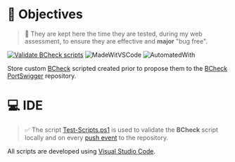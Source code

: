 # 🎯 Objectives

> 🚦 They are kept here the time they are tested, during my web assessment, to ensure they are effective and **major** "bug free".

[![Validate BCheck scripts](https://github.com/righettod/bchecks-library/actions/workflows/validate-scripts.yml/badge.svg?branch=main)](https://github.com/righettod/bchecks-library/actions/workflows/validate-scripts.yml) ![MadeWitVSCode](https://img.shields.io/static/v1?label=Made%20with&message=VisualStudio%20Code&color=blue&?style=for-the-badge&logo=visualstudio)  ![AutomatedWith](https://img.shields.io/static/v1?label=Automated%20with&message=GitHub%20Actions&color=blue&?style=for-the-badge&logo=github)

Store custom [BCheck](https://portswigger.net/burp/documentation/scanner/bchecks) scripted created prior to propose them to the [BCheck PortSwigger](https://github.com/PortSwigger/BChecks) repository.

# 💻 IDE

> ✅ The script [Test-Scripts.ps1](Test-Scripts.ps1) is used to validate the **BCheck** script locally and on every [push event](.github/workflows/validate-scripts.yml) to the repository.

All scripts are developed using [Visual Studio Code](https://code.visualstudio.com/).
